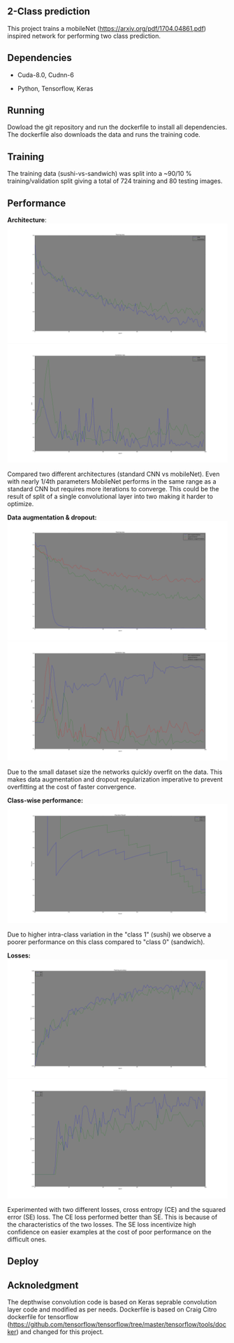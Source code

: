## 2-Class prediction

This project trains a mobileNet (https://arxiv.org/pdf/1704.04861.pdf) inspired network for performing two class prediction.

## Dependencies
- Cuda-8.0, Cudnn-6

- Python, Tensorflow, Keras

## Running
Dowload the git repository and run the dockerfile to install all dependencies. The dockerfile also downloads the data and runs the training code.

## Training
The training data (sushi-vs-sandwich) was split into a ~90/10 % training/validation split giving a total of 724 training and 80 testing images.

## Performance

**Architecture**:
![Alt text](evaluations/cnn_vs_mNet_loss.png?raw=true "Title")
![Alt text](evaluations/cnn_vs_mNet_validation_loss.png?raw=true "Title")

Compared two different architectures (standard CNN vs mobileNet). Even with nearly 1/4th parameters MobileNet performs in the same range as a standard CNN but requires more iterations to converge. This could be the result of split of a single convolutional layer into two making it harder to optimize.

**Data augmentation & dropout:**
![Alt text](evaluations/mNet_loss.png?raw=true "Title")
![Alt text](evaluations/mNet_validation_loss.png?raw=true "Title")

Due to the small dataset size the networks quickly overfit on the data. This makes data augmentation and dropout regularization imperative to prevent overfitting at the cost of faster convergence.

**Class-wise performance:**
![Alt text](evaluations/mNet_precisionRecall.png?raw=true "Title")

Due to higher intra-class variation in the "class 1" (sushi) we observe a poorer performance on this class compared to "class 0" (sandwich).

**Losses:**
![Alt text](evaluations/ce_vs_se_acc.png?raw=true "Title")
![Alt text](evaluations/ce_vs_se_validation_acc.png?raw=true "Title")

Experimented with two different losses, cross entropy (CE) and the squared error (SE) loss. The CE loss performed better than SE. This is because of the characteristics of the two losses. The SE loss incentivize high confidence on easier examples at the cost of poor performance on the difficult ones.

## Deploy


## Acknoledgment

The depthwise convolution code is based on Keras seprable convolution layer code and modified as per needs.
Dockerfile is based on Craig Citro dockerfile for tensorflow (https://github.com/tensorflow/tensorflow/tree/master/tensorflow/tools/docker) and changed for this project.
